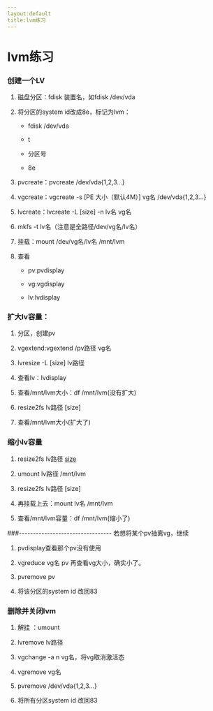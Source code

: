 ```yaml
---
layout:default
title:lvm练习
---
```


# lvm练习

### 创建一个LV

1. 磁盘分区：fdisk 装置名，如fdisk /dev/vda

1. 将分区的system id改成8e，标记为lvm：
   * fdisk /dev/vda

   * t

   * 分区号

   * 8e

1. pvcreate：pvcreate /dev/vda{1,2,3...}

1. vgcreate：vgcreate -s [PE 大小（默认4M）] vg名  /dev/vda{1,2,3...}

1. lvcreate：lvcreate -L [size] -n lv名 vg名

1. mkfs -t lv名（注意是全路径/dev/vg名/lv名）

1. 挂载：mount /dev/vg名/lv名  /mnt/lvm

1. 查看

   * pv:pvdisplay

   * vg:vgdisplay

   * lv:lvdisplay

### 扩大lv容量：

1. 分区，创建pv

1. vgextend:vgextend /pv路径  vg名

1. lvresize -L [size] lv路径

1. 查看lv：lvdisplay

1. 查看/mnt/lvm大小：df /mnt/lvm(没有扩大)

1. resize2fs lv路径  [size]

1. 查看/mnt/lvm大小(扩大了)

### 缩小lv容量

1. resize2fs lv路径 [size](不支持在线缩小容量，所以先解挂)

1. umount  lv路径  /mnt/lvm

1. resize2fs lv路径 [size]

1. 再挂载上去：mount lv名 /mnt/lvm

1. 查看/mnt/lvm容量：df /mnt/lvm(缩小了)

###--------------------------------- 若想将某个pv抽离vg，继续

1. pvdisplay查看那个pv没有使用

1. vgreduce vg名 pv   再查看vg大小，确实小了。

1. pvremove pv

1. 将该分区的system id 改回83

### 删除并关闭lvm

1. 解挂 ：umount

1. lvremove lv路径

1. vgchange -a n vg名，将vg取消激活态

1. vgremove vg名

1. pvremove /dev/vda{1,2,3...}

1. 将所有分区system id 改回83


